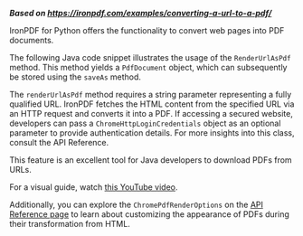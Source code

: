 ***Based on <https://ironpdf.com/examples/converting-a-url-to-a-pdf/>***

IronPDF for Python offers the functionality to convert web pages into PDF documents.

The following Java code snippet illustrates the usage of the `RenderUrlAsPdf` method. This method yields a `PdfDocument` object, which can subsequently be stored using the `saveAs` method.

The `renderUrlAsPdf` method requires a string parameter representing a fully qualified URL. IronPDF fetches the HTML content from the specified URL via an HTTP request and converts it into a PDF. If accessing a secured website, developers can pass a `ChromeHttpLoginCredentials` object as an optional parameter to provide authentication details. For more insights into this class, consult the API Reference.

This feature is an excellent tool for Java developers to download PDFs from URLs.

For a visual guide, watch [this YouTube video](https://youtu.be/1yIlV74P3Ok).

Additionally, you can explore the `ChromePdfRenderOptions` on the [API Reference page](https://ironpdf.com/java/object-reference/api/com/ironsoftware/ironpdf/render/ChromePdfRenderOptions.html) to learn about customizing the appearance of PDFs during their transformation from HTML.